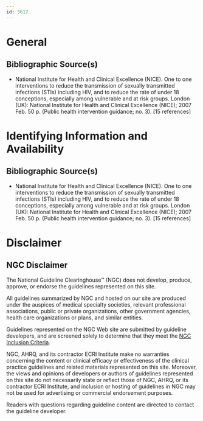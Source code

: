 ```yaml
---
id: 5617
---
```


# General

## Bibliographic Source(s)

- National Institute for Health and Clinical Excellence (NICE). One to one interventions to reduce the transmission of sexually transmitted infections (STIs) including HIV, and to reduce the rate of under 18 conceptions, especially among vulnerable and at risk groups. London (UK): National Institute for Health and Clinical Excellence (NICE); 2007 Feb. 50 p. (Public health intervention guidance; no. 3). [15 references]

# Identifying Information and Availability

## Bibliographic Source(s)

- National Institute for Health and Clinical Excellence (NICE). One to one interventions to reduce the transmission of sexually transmitted infections (STIs) including HIV, and to reduce the rate of under 18 conceptions, especially among vulnerable and at risk groups. London (UK): National Institute for Health and Clinical Excellence (NICE); 2007 Feb. 50 p. (Public health intervention guidance; no. 3). [15 references]

# Disclaimer

## NGC Disclaimer

The National Guideline Clearinghouse™ (NGC) does not develop, produce, approve, or endorse the guidelines represented on this site.

All guidelines summarized by NGC and hosted on our site are produced under the auspices of medical specialty societies, relevant professional associations, public or private organizations, other government agencies, health care organizations or plans, and similar entities.

Guidelines represented on the NGC Web site are submitted by guideline developers, and are screened solely to determine that they meet the [NGC Inclusion Criteria](/help-and-about/summaries/inclusion-criteria).

NGC, AHRQ, and its contractor ECRI Institute make no warranties concerning the content or clinical efficacy or effectiveness of the clinical practice guidelines and related materials represented on this site. Moreover, the views and opinions of developers or authors of guidelines represented on this site do not necessarily state or reflect those of NGC, AHRQ, or its contractor ECRI Institute, and inclusion or hosting of guidelines in NGC may not be used for advertising or commercial endorsement purposes.

Readers with questions regarding guideline content are directed to contact the guideline developer.

